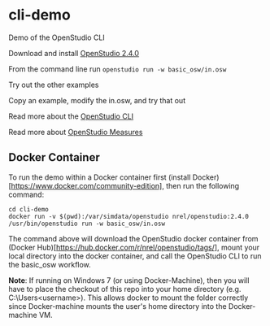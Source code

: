 # cli-demo
Demo of the OpenStudio CLI

Download and install [OpenStudio 2.4.0](https://github.com/NREL/OpenStudio/releases/tag/v2.4.0)

From the command line run `openstudio run -w basic_osw/in.osw`

Try out the other examples

Copy an example, modify the in.osw, and try that out

Read more about the [OpenStudio CLI](http://nrel.github.io/OpenStudio-user-documentation/reference/command_line_interface/)

Read more about [OpenStudio Measures](http://nrel.github.io/OpenStudio-user-documentation/reference/measure_writing_guide/)

## Docker Container

To run the demo within a Docker container first (install Docker)[https://www.docker.com/community-edition], then run the following command:

```
cd cli-demo
docker run -v $(pwd):/var/simdata/openstudio nrel/openstudio:2.4.0 /usr/bin/openstudio run -w basic_osw/in.osw
```

The command above will download the OpenStudio docker container from (Docker Hub)[https://hub.docker.com/r/nrel/openstudio/tags/], mount your local directory into the docker container, and call the OpenStudio CLI to run the basic_osw workflow.

**Note**: If running on Windows 7 (or using Docker-Machine), then you will have to place the checkout of this repo into your home directory (e.g. C:\Users\<username>). This allows docker to mount the folder correctly since Docker-machine mounts the user's home directory into the Docker-machine VM.
